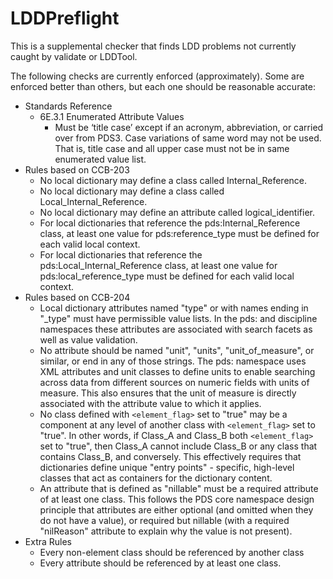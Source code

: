 # LDDPreflight

This is a supplemental checker that finds LDD problems not currently caught by validate or LDDTool.

The following checks are currently enforced (approximately). Some are enforced better than others, but each one should be reasonable accurate:

* Standards Reference
  * 6E.3.1 Enumerated Attribute Values 
    * Must be ‘title case’ except if an acronym, abbreviation, or carried over from PDS3. Case variations of same word may not be used. That is, title case and all upper case must not be in same enumerated value list.
* Rules based on CCB-203
  * No local dictionary may define a class called Internal_Reference.
  * No local dictionary may define a class called Local_Internal_Reference.
  * No local dictionary may define an attribute called logical_identifier.
  * For local dictionaries that reference the pds:Internal_Reference class, at least one value for pds:reference_type must be defined for each valid local context.
  * For local dictionaries that reference the pds:Local_Internal_Reference class, at least one value for pds:local_reference_type must be defined for each valid local context.
* Rules based on CCB-204
  * Local dictionary attributes named "type" or with names ending in "_type" must have permissible value lists.  In the pds: and discipline namespaces these attributes are associated with search facets as well as value validation.
  * No attribute should be named "unit", "units", "unit_of_measure", or similar, or end in any of those strings. The pds: namespace uses XML attributes and unit classes to define units to enable searching across data from different sources on numeric fields with units of measure.  This also ensures that the unit of measure is directly associated with the attribute value to which it applies.
  * No class defined with `<element_flag>` set to "true" may be a component at any level of another class with `<element_flag>` set to "true".  In other words, if Class_A and Class_B both `<element_flag>` set to "true", then Class_A cannot include Class_B or any class that contains Class_B, and conversely.  This effectively requires that dictionaries define unique "entry points" - specific, high-level classes that act as containers for the dictionary content.
  * An attribute that is defined as "nillable" must be a required attribute of at least one class.  This follows the PDS core namespace design principle that attributes are either optional (and omitted when they do not have a value), or required but nillable (with a required "nilReason" attribute to explain why the value is not present).
* Extra Rules
  * Every non-element class should be referenced by another class
  * Every attribute should be referenced by at least one class.